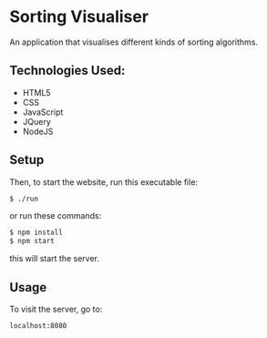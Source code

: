 # Sorting Visualiser 
An application that visualises different kinds of sorting algorithms.

## Technologies Used:
 - HTML5
 - CSS
 - JavaScript
 - JQuery
 - NodeJS

## Setup

Then, to start the website, run this executable file:

```bash
$ ./run
```

or run these commands:

```bash
$ npm install
$ npm start
```

this will start the server.

## Usage

To visit the server, go to:

```
localhost:8080
```
